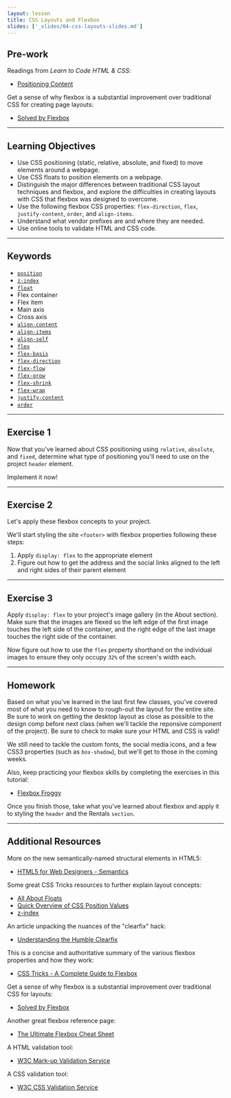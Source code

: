 ```yaml
---
layout: lesson
title: CSS Layouts and Flexbox
slides: ['_slides/04-css-layouts-slides.md']
---
```


## Pre-work

Readings from *Learn to Code HTML & CSS*:

- [Positioning Content](http://learn.shayhowe.com/html-css/positioning-content/)

Get a sense of why flexbox is a substantial improvement over traditional CSS for creating page layouts:

- [Solved by Flexbox](https://philipwalton.github.io/solved-by-flexbox/)

---

## Learning Objectives

- Use CSS positioning (static, relative, absolute, and fixed) to move elements around a webpage.
- Use CSS floats to position elements on a webpage.
- Distinguish the major differences between traditional CSS layout techniques and flexbox, and explore the difficulties in creating layouts with CSS that flexbox was designed to overcome.
- Use the following flexbox CSS properties: `flex-direction`, `flex`, `justify-content`, `order`, and `align-items`.
- Understand what vendor prefixes are and where they are needed.
- Use online tools to validate HTML and CSS code.

---

## Keywords

- [`position`](https://developer.mozilla.org/en-US/docs/Web/CSS/position)
- [`z-index`](https://developer.mozilla.org/en-US/docs/Web/CSS/z-index)
- [`float`](https://developer.mozilla.org/en-US/docs/Web/CSS/float)
- Flex container
- Flex item
- Main axis
- Cross axis
- [`align-content`](https://developer.mozilla.org/en-US/docs/Web/CSS/align-content)
- [`align-items`](https://developer.mozilla.org/en-US/docs/Web/CSS/align-items)
- [`align-self`](https://developer.mozilla.org/en-US/docs/Web/CSS/align-self)
- [`flex`](https://developer.mozilla.org/en-US/docs/Web/CSS/flex)
- [`flex-basis`](https://developer.mozilla.org/en-US/docs/Web/CSS/flex-basis)
- [`flex-direction`](https://developer.mozilla.org/en-US/docs/Web/CSS/flex-direction)
- [`flex-flow`](https://developer.mozilla.org/en-US/docs/Web/CSS/flex-flow)
- [`flex-grow`](https://developer.mozilla.org/en-US/docs/Web/CSS/flex-grow)
- [`flex-shrink`](https://developer.mozilla.org/en-US/docs/Web/CSS/flex-shrink)
- [`flex-wrap`](https://developer.mozilla.org/en-US/docs/Web/CSS/flex-wrap)
- [`justify-content`](https://developer.mozilla.org/en-US/docs/Web/CSS/justify-content)
- [`order`](https://developer.mozilla.org/en-US/docs/Web/CSS/order)

---

## Exercise 1

Now that you've learned about CSS positioning using `relative`, `absolute`, and `fixed`, determine what type of positioning you'll need to use on the project `header` element. 

Implement it now!

---

## Exercise 2

Let's apply these flexbox concepts to your project.

We'll start styling the site `<footer>` with flexbox properties following these steps:

1. Apply `display: flex` to the appropriate element
2. Figure out how to get the address and the social links aligned to the left and right sides of their parent element

---

## Exercise 3

Apply `display: flex` to your project's image gallery (in the About section). Make sure that the images are flexed so the left edge of the first image touches the left side of the container, and the right edge of the last image touches the right side of the container.

Now figure out how to use the `flex` property shorthand on the individual images to ensure they only occupy `32%` of the screen's width each.

---

## Homework

Based on what you've learned in the last first few classes, you've covered most of what you need to know to rough-out the layout for the entire site. Be sure to work on getting the desktop layout as close as possible to the design comp before next class (when we'll tackle the reponsive component of the project). Be sure to check to make sure your HTML and CSS is valid!

We still need to tackle the custom fonts, the social media icons, and a few CSS3 properties (such as `box-shadow`), but we'll get to those in the coming weeks.

Also, keep practicing your flexbox skills by completing the exercises in this tutorial:

- [Flexbox Froggy](http://flexboxfroggy.com/)

Once you finish those, take what you've learned about flexbox and apply it to styling the `header` and the Rentals `section`.

---

## Additional Resources

More on the new semantically-named structural elements in HTML5:

- [HTML5 for Web Designers - Semantics](http://html5forwebdesigners.com/semantics/)

Some great CSS Tricks resources to further explain layout concepts:

- [All About Floats](https://css-tricks.com/all-about-floats/)
- [Quick Overview of CSS Position Values](https://css-tricks.com/video-screencasts/110-quick-overview-of-css-position-values/)
- [z-index](https://css-tricks.com/almanac/properties/z/z-index/)

An article unpacking the nuances of the "clearfix" hack:

- [Understanding the Humble Clearfix](http://fuseinteractive.ca/blog/understanding-humble-clearfix#.V3wi6ZMrKCQ)

This is a concise and authoritative summary of the various flexbox properties and how they work:

- [CSS Tricks - A Complete Guide to Flexbox](https://css-tricks.com/snippets/css/a-guide-to-flexbox/)

Get a sense of why flexbox is a substantial improvement over traditional CSS for layouts:

- [Solved by Flexbox](https://philipwalton.github.io/solved-by-flexbox/)

Another great flexbox reference page:

- [The Ultimate Flexbox Cheat Sheet](http://www.sketchingwithcss.com/samplechapter/cheatsheet.html)

A HTML validation tool:

- [W3C Mark-up Validation Service](https://validator.w3.org/)

A CSS validation tool:

- [W3C CSS Validation Service](http://jigsaw.w3.org/css-validator/)

